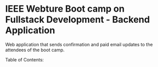 # IEEE Webture Boot camp on Fullstack Development - Backend Application

Web application that sends confirmation and paid email updates to the attendees of the boot camp.

Table of Contents:
